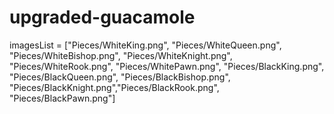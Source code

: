 # upgraded-guacamole


imagesList = ["Pieces/WhiteKing.png", "Pieces/WhiteQueen.png", "Pieces/WhiteBishop.png", "Pieces/WhiteKnight.png", 
"Pieces/WhiteRook.png", "Pieces/WhitePawn.png", "Pieces/BlackKing.png", "Pieces/BlackQueen.png", 
"Pieces/BlackBishop.png", "Pieces/BlackKnight.png","Pieces/BlackRook.png", "Pieces/BlackPawn.png"]
